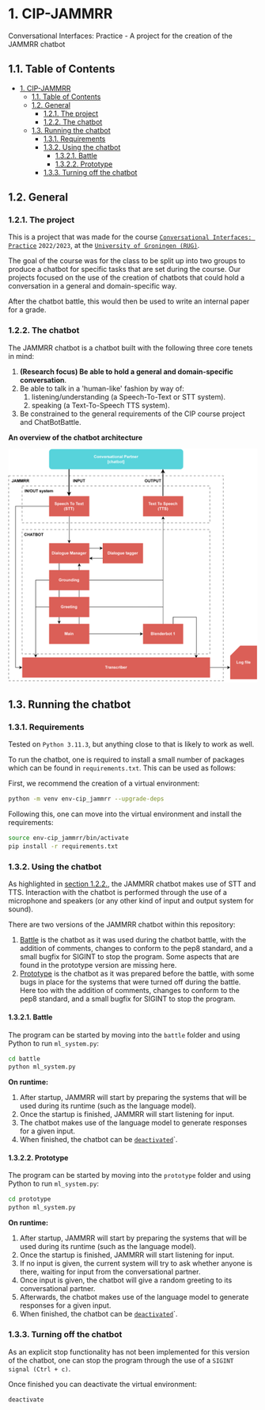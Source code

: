 # 1. CIP-JAMMRR
 Conversational Interfaces: Practice - A project for the creation of the JAMMRR chatbot

## 1.1. Table of Contents
- [1. CIP-JAMMRR](#1-cip-jammrr)
  - [1.1. Table of Contents](#11-table-of-contents)
  - [1.2. General](#12-general)
    - [1.2.1. The project](#121-the-project)
    - [1.2.2. The chatbot](#122-the-chatbot)
  - [1.3. Running the chatbot](#13-running-the-chatbot)
    - [1.3.1. Requirements](#131-requirements)
    - [1.3.2. Using the chatbot](#132-using-the-chatbot)
      - [1.3.2.1. Battle](#1321-battle)
      - [1.3.2.2. Prototype](#1322-prototype)
    - [1.3.3. Turning off the chatbot](#133-turning-off-the-chatbot)

## 1.2. General
### 1.2.1. The project
This is a project that was made for the course [`Conversational Interfaces: Practice`](https://ocasys.rug.nl/current/catalog/course/LCX070M05) `2022/2023`, at the [`University of Groningen (RUG)`](https://www.rug.nl/).

The goal of the course was for the class to be split up into two groups to produce a chatbot for specific tasks that are set during the course. Our projects focused on the use of the creation of chatbots that could hold a conversation in a general and domain-specific way.

After the chatbot battle, this would then be used to write an internal paper for a grade.

### 1.2.2. The chatbot
The JAMMRR chatbot is a chatbot built with the following three core tenets in mind:

1. **(Research focus) Be able to hold a general and domain-specific conversation**.
2. Be able to talk in a 'human-like' fashion by way of:
   1. listening/understanding (a Speech-To-Text or STT system).
   2. speaking (a Text-To-Speech TTS system).
3. Be constrained to the general requirements of the CIP course project and ChatBotBattle.

**An overview of the chatbot architecture**

![Overview of the chatbot architecture](prototype/diagrams/system_overview.png)

## 1.3. Running the chatbot
### 1.3.1. Requirements
Tested on `Python 3.11.3`, but anything close to that is likely to work as well.

To run the chatbot, one is required to install a small number of packages which can be found in `requirements.txt`.
This can be used as follows:

First, we recommend the creation of a virtual environment:
```bash
python -m venv env-cip_jammrr --upgrade-deps
```

Following this, one can move into the virtual environment and install the requirements:
```bash
source env-cip_jammrr/bin/activate
pip install -r requirements.txt
```

### 1.3.2. Using the chatbot
As highlighted in [section 1.2.2.](#122-the-chatbot), the JAMMRR chatbot makes use of STT and TTS. Interaction with the chatbot is performed through the use of a microphone and speakers (or any other kind of input and output system for sound).

There are two versions of the JAMMRR chatbot within this repository:
1. [Battle](#1321-battle) is the chatbot as it was used during the chatbot battle, with the addition of comments, changes to conform to the pep8 standard, and a small bugfix for SIGINT to stop the program. Some aspects that are found in the prototype version are missing here.
2. [Prototype](#1322-prototype) is the chatbot as it was prepared before the battle, with some bugs in place for the systems that were turned off during the battle. Here too with the addition of comments, changes to conform to the pep8 standard, and a small bugfix for SIGINT to stop the program.

#### 1.3.2.1. Battle
The program can be started by moving into the `battle` folder and using Python to run `ml_system.py`:
```bash
cd battle
python ml_system.py
```

**On runtime:**
1. After startup, JAMMRR will start by preparing the systems that will be used during its runtime (such as the language model).
2. Once the startup is finished, JAMMRR will start listening for input.
3. The chatbot makes use of the language model to generate responses for a given input.
4. When finished, the chatbot can be [`deactivated`](#133-turning-off-the-chatbot)`.

#### 1.3.2.2. Prototype
The program can be started by moving into the `prototype` folder and using Python to run `ml_system.py`:
```bash
cd prototype
python ml_system.py
```

**On runtime:**
1. After startup, JAMMRR will start by preparing the systems that will be used during its runtime (such as the language model).
2. Once the startup is finished, JAMMRR will start listening for input.
3. If no input is given, the current system will try to ask whether anyone is there, waiting for input from the conversational partner.
4. Once input is given, the chatbot will give a random greeting to its conversational partner.
5. Afterwards, the chatbot makes use of the language model to generate responses for a given input.
6. When finished, the chatbot can be [`deactivated`](#133-turning-off-the-chatbot)`.

### 1.3.3. Turning off the chatbot
As an explicit stop functionality has not been implemented for this version of the chatbot, one can stop the program through the use of a `SIGINT signal (Ctrl + c)`.

Once finished you can deactivate the virtual environment:
```bash
deactivate
```